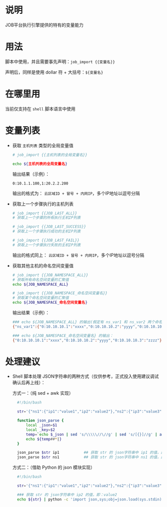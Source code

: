 # 说明

JOB平台执行引擎提供的特有的变量能力

# 用法

  脚本中使用，并且需要事先声明：`job_import {{变量名}}`

  声明后，同样是使用 dollar 符 + 大括号：`${变量名}`

# 在哪里用

  当前仅支持在 `shell` 脚本语言中使用

# 变量列表

  - 获取 `主机列表` 类型的全局变量值

    ```bash
    # job_import {{主机列表的全局变量名}}

    echo ${主机列表的全局变量名}
    ```

    输出结果（示例）：

    ```
    0:10.1.1.100,1:20.2.2.200
    ```

    输出的格式为： `云区域ID + 冒号 + 内网IP`，多个IP地址以逗号分隔

  - 获取上一个步骤执行的主机列表

    ```bash
    # job_import {{JOB_LAST_ALL}}
    # 获取上一个步骤的所有执行主机IP列表

    # job_import {{JOB_LAST_SUCCESS}}
    # 获取上一个步骤执行成功的主机IP列表

    # job_import {{JOB_LAST_FAIL}}
    # 获取上一个步骤执行失败的主机IP列表
    ```

    输出的格式同上： `云区域ID + 冒号 + 内网IP`，多个IP地址以逗号分隔

  - 获取其他主机的命名空间变量值

    ```bash
    # job_import {{JOB_NAMESPACE_ALL}}
    # 获取所有命名空间变量的汇聚值
    echo ${JOB_NAMESPACE_ALL}

    # job_import {{JOB_NAMESPACE_命名空间变量名}}
    # 获取某个命名空间变量的汇聚值
    echo ${JOB_NAMESPACE_命名空间变量名}
    ```

    输出结果（示例）：

    ```bash
    ### echo ${JOB_NAMESPACE_ALL} 的输出(假定有 ns_var1 和 ns_var2 两个命名空间类型全局变量)：
    {"ns_var1":{"0:10.10.10.1":"xxxx","0:10.10.10.2":"yyyy","0:10.10.10.3":"zzzz"},"ns_var2":{"0:20.20.20.1":"aaaa","0:20.20.20.2":"bbbb","0:20.20.20.3":"cccc","0:20.20.20.4":"dddd"}}

    ### echo ${JOB_NAMESPACE_命名空间变量名} 的输出：
    {"0:10.10.10.1":"xxxx","0:10.10.10.2":"yyyy","0:10.10.10.3":"zzzz"}
    ```

# 处理建议
  - Shell 脚本处理 JSON字符串的两种方式（仅供参考，正式投入使用建议调试确认后再上线）：

	  方式一：（纯 sed + awk 实现）
    ```bash
      #!/bin/bash

      str='{"ns1":{"ip1":"value1","ip2":"value2"},"ns2":{"ip3":"value3","ip4":"value4"}}'

      function json_parse {
          local _json=$1
          local _key=$2
          temp=`echo $_json | sed 's/\\\\\//\//g' | sed 's/[{}]//g' | awk -v k="text" '{n=split($0,a,","); for (i=1; i<=n; i++) print a[i]}' | sed 's/\"\:\"/\|/g' | sed 's/[\,]/ /g' | sed 's/\"//g' | grep -w $_key`
          echo ${temp##*|}
      }

      json_parse $str ip1			## 获取 str 的 json字符串中 ip1 的值，即：value1
      json_parse $str ns1			## 获取 str 的 json字符串中 ns1 的值，即：{"ip1":"value1","ip2":"value2"}
    ```

    方式二：（借助 Python 的 json 模块实现）
    ```bash
      #!/bin/bash

      str='{"ns1":{"ip1":"value1","ip2":"value2"},"ns2":{"ip3":"value3","ip4":"value4"}}'

      ### 获取 str 的 json字符串中 ip2 的值，即：value2
      echo ${str} | python -c 'import json,sys;obj=json.load(sys.stdin);print obj["ns1"]["ip2"]'
    ```